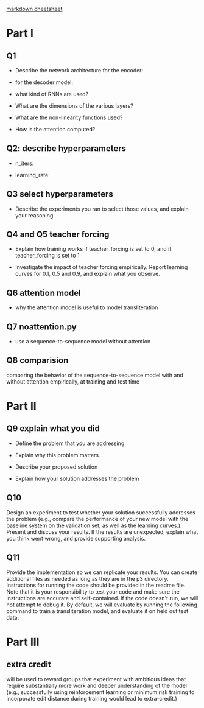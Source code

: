 [markdown cheetsheet](https://guides.github.com/features/mastering-markdown/)  
# Part I  
## Q1  
* Describe the network architecture for the encoder:  


* for the decoder model:  
* what kind of RNNs are used?  

* What are the dimensions of the various layers?  

* What are the non-linearity functions used?  

* How is the attention computed? 


## Q2: describe hyperparameters  
* n_iters:  


* learning_rate: 


## Q3 select hyperparameters  
* Describe the experiments you ran to select those values, and explain your reasoning.  


## Q4 and Q5 teacher forcing  
* Explain how training works if teacher_forcing is set to 0, and if teacher_forcing is set to 1  


* Investigate the impact of teacher forcing empirically. Report learning curves for 0.1, 0.5 and 0.9, and explain what you observe.


## Q6 attention model  
* why the attention model is useful to model transliteration  


## Q7 noattention.py  
* use a sequence-to-sequence model without attention  


## Q8 comparision  
comparing the behavior of the sequence-to-sequence model with and without attention empirically, at training and test time  


# Part II  
## Q9 explain what you did  
* Define the problem that you are addressing  

* Explain why this problem matters  

* Describe your proposed solution  

* Explain how your solution addresses the problem  

   
## Q10   

Design an experiment to test whether your solution successfully addresses the problem (e.g., compare the performance of your new model with the baseline system on the validation set, as well as the learning curves.). Present and discuss your results.  If the results are unexpected, explain what you think went wrong, and provide supporting analysis. 


## Q11  
Provide the implementation so we can replicate your results. You can create additional files as needed as long as they are in the p3 directory. Instructions for running the code should be provided in the readme file. Note that it is your responsibility to test your code and make sure the instructions are accurate and self-contained.  If the code doesn't run, we will not attempt to debug it.  By default, we will evaluate by running the following command to train a transliteration model, and evaluate it on held out test data:


# Part III  
## extra credit  
will be used to reward groups that experiment with ambitious ideas that require substantially more work and deeper understanding of the model (e.g., successfully using reinforcement learning or minimum risk training to incorporate edit distance during training would lead to extra-credit.)


